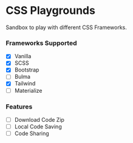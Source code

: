 # CSS Playgrounds

Sandbox to play with different CSS Frameworks.

### Frameworks Supported

- [x] Vanilla
- [x] SCSS
- [x] Bootstrap
- [ ] Bulma
- [x] Tailwind
- [ ] Materialize

### Features

- [ ] Download Code Zip
- [ ] Local Code Saving
- [ ] Code Sharing
